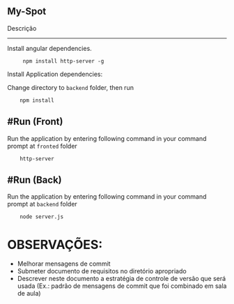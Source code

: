 ##  My-Spot

Descrição

---
Install angular dependencies.

```
	 npm install http-server -g

```

Install Application dependencies:

Change directory to ```backend``` folder, then run

```
    npm install

```

#Run (Front)
---

Run the application by entering following command in your command prompt at ```fronted``` folder

```
	http-server
```

#Run (Back)
---

Run the application by entering following command in your command prompt at ```backend``` folder

```
	node server.js
```


# OBSERVAÇÕES: 
- Melhorar mensagens de commit
- Submeter documento de requisitos no diretório apropriado
- Descrever neste documento a estratégia de controle de versão que será usada (Ex.: padrão de mensagens de commit que foi combinado em sala de aula)

